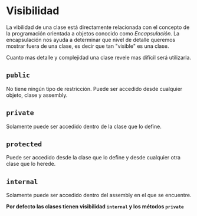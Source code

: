  # Visibilidad
 
 La vibilidad de una clase está directamente relacionada con el concepto de la programación orientada a objetos conocido como _Encapsulación_. La encapsulación nos ayuda a determinar que nivel de detalle queremos mostrar fuera de una clase, es decir que tan "visible" es una clase.
 
 Cuanto mas detalle y complejidad una clase revele mas difícil será utilizarla.
 
 ## `public`
 
 No tiene ningún tipo de restricción. Puede ser accedido desde cualquier objeto, clase y assembly.
 
 ## `private`
 
 Solamente puede ser accedido dentro de la clase que lo define.
 
 ## `protected`
 
 Puede ser accedido desde la clase que lo define y desde cualquier otra clase que lo herede.
 
 ## `internal`
 
 Solamente puede ser accedido dentro del assembly en el que se encuentre.
 
**Por defecto las clases tienen visibilidad `internal` y los métodos `private`**
